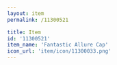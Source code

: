 ```yaml
---
layout: item
permalink: /11300521

title: Item
id: '11300521'
item_name: 'Fantastic Allure Cap'
icon_url: 'item/icon/11300033.png'
---
```

